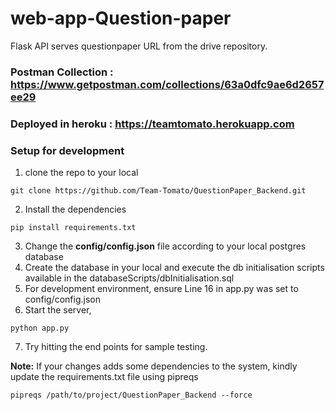 # web-app-Question-paper
Flask API serves questionpaper URL from the drive repository.

### Postman Collection : https://www.getpostman.com/collections/63a0dfc9ae6d2657ee29

### Deployed in heroku : https://teamtomato.herokuapp.com

### Setup for development
1. clone the repo to your local
``` 
git clone https://github.com/Team-Tomato/QuestionPaper_Backend.git
```
2. Install the dependencies
```
pip install requirements.txt
```
3. Change the **config/config.json** file according to your local postgres database
4. Create the database in your local and execute the db initialisation scripts available in the databaseScripts/dbInitialisation.sql
5. For development environment, ensure Line 16 in app.py was set to config/config.json
6. Start the server,
```
python app.py
```
7. Try hitting the end points for sample testing.

**Note:**
If your changes adds some dependencies to the system, kindly update the requirements.txt file using pipreqs
```
pipreqs /path/to/project/QuestionPaper_Backend --force
```
